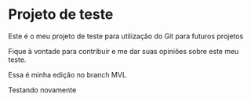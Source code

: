 # Projeto de teste
Este é o meu projeto de teste para utilização do Git para futuros projetos

Fique à vontade para contribuir e me dar suas opiniões sobre este meu teste.

Essa é minha edição no branch MVL

Testando novamente